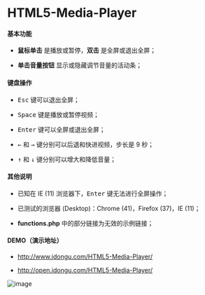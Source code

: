 # HTML5-Media-Player

#### 基本功能

- **鼠标单击** 是播放或暂停，**双击** 是全屏或退出全屏；

- **单击音量按钮** 显示或隐藏调节音量的活动条；

#### 键盘操作

- <kbd>Esc</kbd> 键可以退出全屏；

- <kbd>Space</kbd> 键是播放或暂停视频；

- <kbd>Enter</kbd> 键可以全屏或退出全屏；

- <kbd>←</kbd> 和 <kbd>→</kbd> 键分别可以后退和快进视频，步长是 9 秒；

- <kbd>↑</kbd> 和 <kbd>↓</kbd> 键分别可以增大和降低音量；

#### 其他说明

- 已知在 IE (11) 浏览器下，<kbd>Enter</kbd> 键无法进行全屏操作；

- 已测试的浏览器 (Desktop)：Chrome (41)，Firefox (37)，IE (11)；

- **functions.php** 中的部分链接为无效的示例链接；

#### DEMO（演示地址）

- http://www.idongu.com/HTML5-Media-Player/

- http://open.idongu.com/HTML5-Media-Player/

![image](https://github.com/MinonHeart/HTML5-Media-Player/raw/master/screenshots/demo.png)